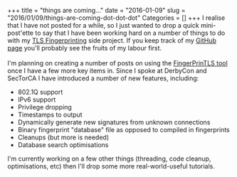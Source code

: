 +++
title = "things are coming..."
date = "2016-01-09"
slug = "2016/01/09/things-are-coming-dot-dot-dot"
Categories = []
+++
I realise that I have not posted for a while, so I just wanted to drop a quick mini-post'ette to say that I have been working hard on a number of things to do with my <a href="/tls-fingerprinting/">TLS Fingerprinting</a> side project.  If you keep track of my <a href="https://github.com/LeeBrotherston/tls-fingerprinting/">GitHub page</a> you'll probably see the fruits of my labour first.<br />
<br />
I'm planning on creating a number of posts on using the <a href="https://github.com/LeeBrotherston/tls-fingerprinting/tree/master/fingerprintls">FingerPrinTLS tool</a> once I have a few more key items in.  Since I spoke at DerbyCon and SecTorCA I have introduced a number of new features, including:

* 802.1Q support
* IPv6 support
* Privilege dropping
* Timestamps to output
* Dynamically generate new signatures from unknown connections
* Binary fingerprint "database" file as opposed to compiled in fingerprints
* Cleanups (but more is needed)
* Database search optimisations


I'm currently working on a few other things (threading, code cleanup, optimisations, etc) then I'll drop some more real-world-useful tutorials.
